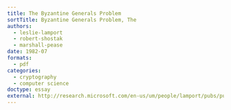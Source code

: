 ```yaml
---
title: The Byzantine Generals Problem
sortTitle: Byzantine Generals Problem, The
authors:
  - leslie-lamport
  - robert-shostak
  - marshall-pease
date: 1982-07
formats:
  - pdf
categories:
  - cryptography
  - computer science
doctype: essay
external: http://research.microsoft.com/en-us/um/people/lamport/pubs/pubs.html#byz
---
```

